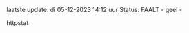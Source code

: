 laatste update: 
di 05-12-2023 14:12   uur 
Status: FAALT - geel - 
<div class="service Y">httpstat</div>